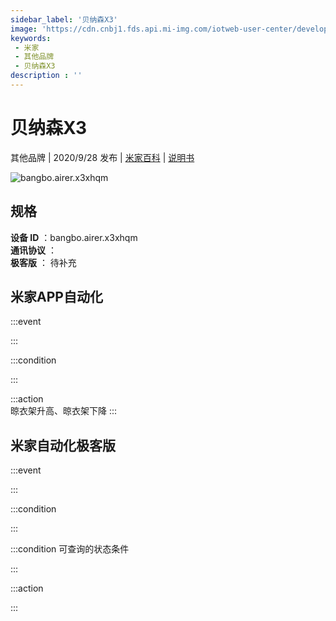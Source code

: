 ```yaml
---
sidebar_label: '贝纳森X3'
image: 'https://cdn.cnbj1.fds.api.mi-img.com/iotweb-user-center/developer_1679071858864ftP0GOpc.png?GalaxyAccessKeyId=AKVGLQWBOVIRQ3XLEW&Expires=9223372036854775807&Signature=RvxCAWiqy2fhYlgsiC+SVSuk0XU='
keywords: 
 - 米家
 - 其他品牌
 - 贝纳森X3
description : ''
---
```

# 贝纳森X3

其他品牌 | 2020/9/28 发布 | [米家百科](https://home.mi.com/webapp/content/baike/product/index.html?model=bangbo.airer.x3xhqm) | [说明书](https://home.mi.com/views/introduction.html?model=bangbo.airer.x3xhqm&region=cn)

![bangbo.airer.x3xhqm](https://cdn.cnbj1.fds.api.mi-img.com/iotweb-user-center/developer_1679071858864ftP0GOpc.png?GalaxyAccessKeyId=AKVGLQWBOVIRQ3XLEW&Expires=9223372036854775807&Signature=RvxCAWiqy2fhYlgsiC+SVSuk0XU=)

## 规格  
> 
**设备 ID** ：bangbo.airer.x3xhqm  
**通讯协议** ：  
**极客版**  ： 待补充 


## 米家APP自动化  

:::event  

:::

:::condition  

:::

:::action   
晾衣架升高、晾衣架下降
:::

## 米家自动化极客版  

:::event  

:::

:::condition  

:::

:::condition 可查询的状态条件  

:::

:::action  

:::

        
